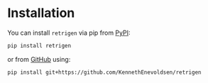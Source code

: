 # Installation

You can install `retrigen` via pip from [PyPI]:

```bash
pip install retrigen
```

or from [GitHub] using:

```bash
pip install git+https://github.com/KennethEnevoldsen/retrigen
```

[pip]: https://pip.pypa.io/en/stable/
[PyPI]: https://pypi.org/project/retrigen/
[GitHub]: https://github.com/KennethEnevoldsen/retrigen